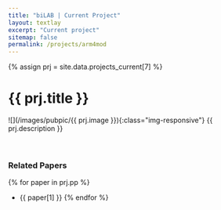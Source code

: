 ```yaml
---
title: "biLAB | Current Project"
layout: textlay
excerpt: "Current project"
sitemap: false
permalink: /projects/arm4mod
---
```


{% assign prj = site.data.projects_current[7] %}
# {{ prj.title }}
![](/images/pubpic/{{ prj.image }}){:class="img-responsive"}
{{ prj.description }}  
<br><br>

### Related Papers
{% for paper in prj.pp %}
* {{ paper[1] }}
{% endfor %}
<br>